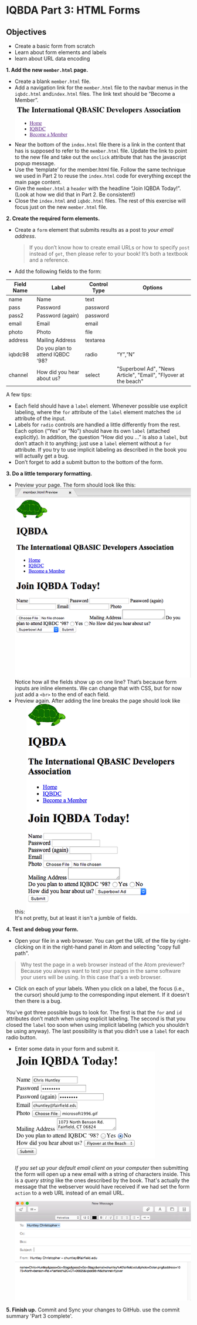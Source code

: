# IQBDA Part 3: HTML Forms

## Objectives
* Create a basic form from scratch
* Learn about form elements and labels
* learn about URL data encoding

**1. Add the new `member.html` page.**
  * Create a blank `member.html` file.
  * Add a navigation link for the `member.html` file to the navbar menus in the `iqbdc.html` and`index.html` files. The link text should be “Become a Member”.
    ![](images/part3s1a.png)
  * Near the bottom of the `index.html` file there is a link in the content that has is supposed to refer to the `member.html` file. Update the link to point to the new file and take out the `onclick` attribute that has the javascript popup message.
  * Use the ‘template’ for the member.html file. Follow the same technique we used in Part 2  to reuse the `index.html` code for everything except the main page content.
  * Give the `member.html` a `header` with the headline “Join IQBDA Today!”. (Look at how we did that in Part 2. Be consistent!)
  * Close the `index.html` and `iqbdc.html` files. The rest of this exercise will focus just on the new `member.html` file.

**2. Create the required form elements.**
  * Create a `form` element that submits results as a post to *your email address*.
    >If you don’t know how to create email URLs or how to specify `post` instead of `get`, then please refer to your book! It’s both a textbook and a reference.
  * Add the following fields to the form:

| Field Name | Label | Control Type | Options |
|------------|-------|--------------|-------- |
| name | Name | text | |
| pass | Password | password | |
| pass2 | Password (again) | password | |
| email | Email | email| |
| photo | Photo | file | |
| address | Mailing Address | textarea| |
| iqbdc98 | Do you plan to attend IQBDC ‘98? | radio | “Y”,”N” |
| channel | How did you hear about us? | select | "Superbowl Ad", "News Article", "Email", "Flyover at the beach" |

  A few tips:
  * Each field should have a `label` element. Whenever possible use explicit labeling, where the `for` attribute of the `label` element matches the `id` attribute of the input.
  * Labels for `radio` controls are handled a little differently from the rest. Each option (“Yes” or “No”) should have its own `label` (attached explicitly). In addition, the question “How did you …” is also a `label`, but don’t attach it to anything; just use a `label` element without a `for` attribute. If you try to use implicit labeling as described in the book you will actually get a bug.
  * Don’t forget to add a submit button to the bottom of the form.

**3. Do a little temporary formatting.**
* Preview your page. The form should look like this:
  ![](images/part3s3a.png)
  Notice how all the fields show up on one line? That’s because form inputs are inline elements. We can change that with CSS, but for now just add a `<br>` to the end of each field.  
* Preview again. After adding the line breaks the page should look like this:
  ![](images/part3s3b.png)
  It's not pretty, but at least it isn't a jumble of fields.

**4. Test and debug your form.**
  * Open your file in a web browser. You can get the URL of the file by right-clicking on it in the right-hand panel in Atom and selecting "copy full path".
  > Why test the page in a web browser instead of the Atom previewer? Because you always want to test your pages in the same software your users will be using. In this case that's a web browser.

  * Click on each of your labels. When you click on a label, the focus (i.e., the cursor) should jump to the corresponding input element. If it doesn't then there is a bug.

  You’ve got three possible bugs to look for. The first is that the `for` and `id` attributes don’t match when using explicit labeling. The second is that you closed the `label` too soon when using implicit labeling (which you shouldn’t be using anyway). The last possibility is that you didn’t use a `label` for each radio button.

  * Enter some data in your form and submit it.
    ![](images/part3s4a.png)

    *If you set up your default email client on your computer* then submitting the form will open up a new email with a string of characters inside. This is a *query string* like the ones described by the book. That's actually the message that the webserver would have received if we had set the form `action` to a web URL instead of an email URL.

    ![](images/part3s4b.png)

**5. Finish up.**
Commit and Sync your changes to GitHub. use the commit summary 'Part 3 complete'.
